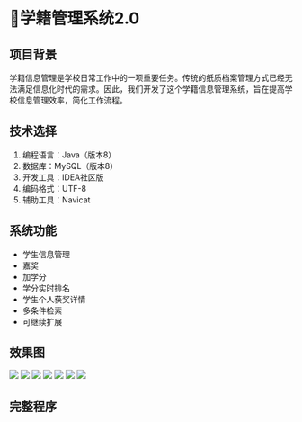 # 🧾学籍管理系统2.0

<MyGlobalComponent />

## 项目背景 

学籍信息管理是学校日常工作中的一项重要任务。传统的纸质档案管理方式已经无法满足信息化时代的需求。因此，我们开发了这个学籍信息管理系统，旨在提高学校信息管理效率，简化工作流程。

## 技术选择

1. 编程语言：Java（版本8）
2. 数据库：MySQL（版本8）
3. 开发工具：IDEA社区版
4. 编码格式：UTF-8
5. 辅助工具：Navicat

## 系统功能

- 学生信息管理
- 嘉奖
- 加学分
- 学分实时排名
- 学生个人获奖详情
- 多条件检索
- 可继续扩展

## 效果图
![](http://cdn.qiniu.liyansheng.top/img/20241225175118.png)
![](http://cdn.qiniu.liyansheng.top/img/20241225175135.png)
![](http://cdn.qiniu.liyansheng.top/img/20241225175206.png)
![](http://cdn.qiniu.liyansheng.top/img/20241225175320.png)
![](http://cdn.qiniu.liyansheng.top/img/20241225175230.png)
![](http://cdn.qiniu.liyansheng.top/img/20241225175343.png)
![](http://cdn.qiniu.liyansheng.top/img/20241225175542.png)



## 完整程序

<PaymentButton :productId="178" />
